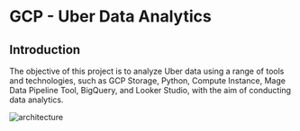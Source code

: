 # GCP - Uber Data Analytics 
## Introduction
The objective of this project is to analyze Uber data using a range of tools and technologies, such as GCP Storage, Python, Compute Instance, Mage Data Pipeline Tool, BigQuery, and Looker Studio, with the aim of conducting data analytics.

![architecture](https://github.com/saharshahin/GCP_Uber_ETL_Pipeline_Data_Engineering/assets/134793881/d27c5464-f42e-4c88-8dbc-bdacd37fb716)
